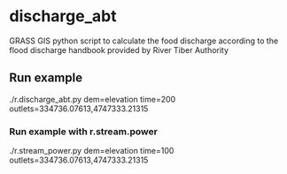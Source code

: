 # discharge_abt
GRASS GIS python script to calculate the food discharge according to the flood discharge handbook provided by River Tiber Authority

## Run example
./r.discharge_abt.py dem=elevation  time=200 outlets=334736.07613,4747333.21315

### Run example with r.stream.power
 ./r.stream_power.py dem=elevation time=100 outlets=334736.07613,4747333.21315
